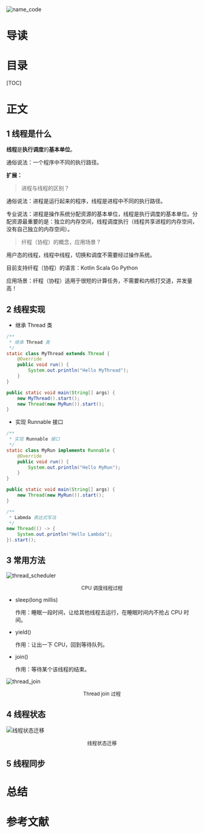![name_code](https://gitee.com/struggle3014/picBed/raw/master/name_code.png)

#  导读 



# 目录

[TOC]

# 正文

## 1 线程是什么

**线程**是**执行调度**的**基本单位**。

通俗说法：一个程序中不同的执行路径。



**扩展：**

> 进程与线程的区别？

通俗说法：进程是运行起来的程序，线程是进程中不同的执行路径。

专业说法：进程是操作系统分配资源的基本单位，线程是执行调度的基本单位。分配资源最重要的是：独立的内存空间，线程调度执行（线程共享进程的内存空间，没有自己独立的内存空间）。



> 纤程（协程）的概念，应用场景？

用户态的线程，线程中线程，切换和调度不需要经过操作系统。

目前支持纤程（协程）的语言：Kotlin Scala Go Python

应用场景：纤程（协程）适用于很短的计算任务，不需要和内核打交道，并发量高！



## 2 线程实现

* 继承 Thread 类

```java
/**
 * 继承 Thread 类
 */
static class MyThread extends Thread {
    @Override
    public void run() {
        System.out.println("Hello MyThread");
    }
}

public static void main(String[] args) {
    new MyThread().start();
    new Thread(new MyRun()).start();
}
```



* 实现 Runnable 接口

```java
/**
 * 实现 Runnable 接口
 */
static class MyRun implements Runnable {
    @Override
    public void run() {
        System.out.println("Hello MyRun");
    }
}

public static void main(String[] args) {
    new Thread(new MyRun()).start();
}
```



```java
/**
 * Labmda 表达式写法
 */
new Thread(() -> {
    System.out.println("Hello Lambda");
}).start();
```



## 3 常用方法

![thread_scheduler](https://gitee.com/struggle3014/picBed/raw/master/thread_scheduler.png)

<div align="center"><font size="2">CPU 调度线程过程</font></div>

* sleep(long millis)

  作用：睡眠一段时间，让给其他线程去运行，在睡眠时间内不抢占 CPU 时间。

* yield()

  作用：让出一下 CPU，回到等待队列。

* join()

  作用：等待某个该线程的结束。

![thread_join](https://gitee.com/struggle3014/picBed/raw/master/thread_join.png)

<div align="center"><font size="2">Thread join 过程</font></div>

## 4 线程状态

![线程状态迁移](https://gitee.com/struggle3014/picBed/raw/master/线程状态迁移.png)

<div align="center"><font size="2">线程状态迁移</font></div>

## 5 线程同步





# 总结



# 参考文献

